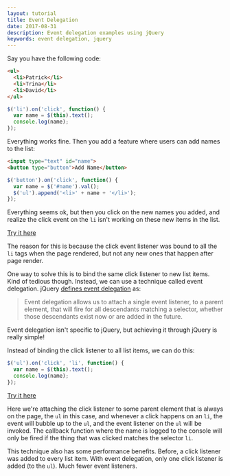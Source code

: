 ```yaml
---
layout: tutorial
title: Event Delegation
date: 2017-08-31
description: Event delegation examples using jQuery
keywords: event delegation, jquery
---
```


Say you have the following code:

```html
<ul>
  <li>Patrick</li>
  <li>Trina</li>
  <li>David</li>
</ul>
```

```js
$('li').on('click', function() {
  var name = $(this).text();
  console.log(name);
});
```

Everything works fine. Then you add a feature where users can add names to the list:

```html
<input type="text" id="name">
<button type="button">Add Name</button>
```

```js
$('button').on('click', function() {
  var name = $('#name').val();
  $('ul').append('<li>' + name + '</li>');
});
```

Everything seems ok, but then you click on the new names you added, and realize the click event on the `li` isn't working on these new items in the list.

[Try it here](http://jsbin.com/habuyolawu/1/edit?html,js,console,output)

The reason for this is because the click event listener was bound to all the `li` tags when the page rendered, but not any new ones that happen after page render.

One way to solve this is to bind the same click listener to new list items. Kind of tedious though. Instead, we can use a technique called event delegation. jQuery [defines event delegation](https://learn.jquery.com/events/event-delegation/) as:

> Event delegation allows us to attach a single event listener, to a parent element, that will fire for all descendants matching a selector, whether those descendants exist now or are added in the future.

Event delegation isn't specific to jQuery, but achieving it through jQuery is really simple!

Instead of binding the click listener to all list items, we can do this:

```js
$('ul').on('click', 'li', function() {
  var name = $(this).text();
  console.log(name);
});
```

[Try it here](http://jsbin.com/kijujawaye/1/edit?html,js,console,output)

Here we're attaching the click listener to some parent element that is always on the page, the `ul` in this case, and whenever a click happens on an `li`, the event will bubble up to the `ul`, and the event listener on the `ul` will be invoked. The callback function where the name is logged to the console will only be fired if the thing that was clicked matches the selector `li`.

This technique also has some performance benefits. Before, a click listener was added to every list item. With event delegation, only one click listener is added (to the `ul`). Much fewer event listeners.
